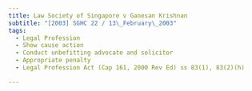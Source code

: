 ```yaml
---
title: Law Society of Singapore v Ganesan Krishnan 
subtitle: "[2003] SGHC 22 / 13\_February\_2003"
tags:
  - Legal Profession
  - Show cause action
  - Conduct unbefitting advocate and solicitor
  - Appropriate penalty
  - Legal Profession Act (Cap 161, 2000 Rev Ed) ss 83(1), 83(2)(h)

---
```


